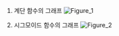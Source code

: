 1. 계단 함수의 그래프
![Figure_1](https://user-images.githubusercontent.com/53163222/93405954-70a1fa80-f8c9-11ea-9f3a-c38db7594e4f.png)

2. 시그모이드 함수의 그래프
![Figure_2](https://user-images.githubusercontent.com/53163222/93405957-726bbe00-f8c9-11ea-840f-8941296c18e7.png)

